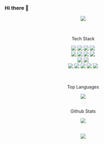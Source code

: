 ### Hi there 👋

<div align="center">
	<img src="https://capsule-render.vercel.app/api?type=waving&color=faeff5&height=200&section=header&text=Seoyoung&fontSize=90" />
</div><br><br>

<div align="center">
	<p>Tech Stack</p>
	<img src="https://img.shields.io/badge/HTML5-E34F26?style=flat&logo=HTML5&logoColor=white" />
	<img src="https://img.shields.io/badge/CSS3-1572B6?style=flat&logo=CSS3&logoColor=white" />
	<img src="https://img.shields.io/badge/JavaScript-F7DF1E?style=flat&logo=JavaScript&logoColor=white" />
	<img src="https://img.shields.io/badge/jQuery-0769AD?style=flat&logo=jQuery&logoColor=white" />
</div>
<div align="center">
	<img src="https://img.shields.io/badge/Flutter-02569B?style=flat-square&logo=flutter&logoColor=white"/>
	<img src="https://img.shields.io/badge/Vue.js-4FC08D?style=flat-square&logo=Vue.js&logoColor=white"/>
	<img src="https://img.shields.io/badge/React-61DAFB?style=flat&logo=React&logoColor=white" />
	<img src="https://img.shields.io/badge/Sass-CC6699?style=flat&logo=Sass&logoColor=white" />
</div>

<div align="center">
	<img src="https://img.shields.io/badge/Node.js-339933?style=flat&logo=Node.js&logoColor=white" />	
	<img src="https://img.shields.io/badge/MySQL-4479A1?style=flat&logo=MySQL&logoColor=white" />
</div>
<div align="center">
	<img src="https://img.shields.io/badge/Android Studio-3DDC84?style=flat-square&logo=Android Studio&logoColor=white"/>
	<img src="https://img.shields.io/badge/Git-F05032?style=flat&logo=Git&logoColor=white" />
	<img src="https://img.shields.io/badge/GitHub-181717?style=flat&logo=GitHub&logoColor=white" />
	<img src="https://img.shields.io/badge/Notion-000000?style=flat&logo=Notion&logoColor=white" />
	<img src="https://img.shields.io/badge/Slack-4A154B?style=flat&logo=Slack&logoColor=white" />
</div><br><br>

<div align="center">
	<p>Top Languages</p>
	<img src="https://github-readme-stats.vercel.app/api/top-langs/?username=Seoyoung-Mun&layout=compact"><br><br>
</div>
<div align="center">
	<p>Github Stats</p>
	<img src="https://github-readme-stats.vercel.app/api?username=Seoyoung-Mun&show_icons=true">
</div><br><br>

<div align="center">
	<img src="https://capsule-render.vercel.app/api?type=waving&color=faeff5&height=200&section=footer" />
</div>
<!--
**Seoyoung-Mun/Seoyoung-Mun** is a ✨ _special_ ✨ repository because its `README.md` (this file) appears on your GitHub profile.

Here are some ideas to get you started:

- 🔭 I’m currently working on ...
- 🌱 I’m currently learning ...
- 👯 I’m looking to collaborate on ...
- 🤔 I’m looking for help with ...
- 💬 Ask me about ...
- 📫 How to reach me: ...
- 😄 Pronouns: ...
- ⚡ Fun fact: ...
-->
